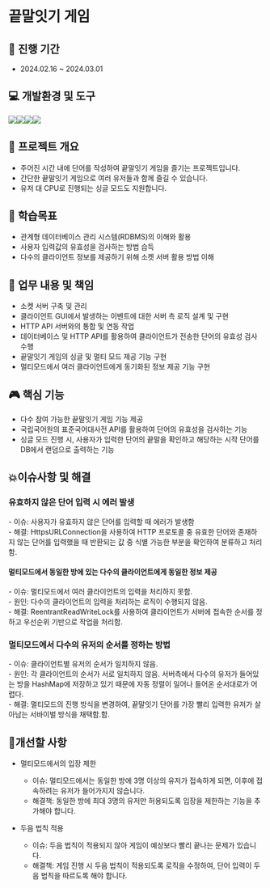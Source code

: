 # 끝말잇기 게임

📅 진행 기간 <br/>
-----------------
- 2024.02.16 ~ 2024.03.01 <br/>

💻 개발환경 및 도구<br>
---------------------------
<img src="https://img.shields.io/badge/java-007396?style=for-the-badge&logo=OpenJDK&logoColor=white"><img src="https://img.shields.io/badge/MySQL-4479A1?style=for-the-badge&logo=MySQL&logoColor=white"><img src="https://img.shields.io/badge/github-181717?style=for-the-badge&logo=github&logoColor=white"><img src="https://img.shields.io/badge/eclipse-2C2255?style=for-the-badge&logo=eclipseide&logoColor=white">

🎯 프로젝트 개요
--------------
- 주어진 시간 내에 단어를 작성하여 끝말잇기 게임을 즐기는 프로젝트입니다.
- 간단한 끝말잇기 게임으로 여러 유저들과 함께 즐길 수 있습니다.
- 유저 대 CPU로 진행되는 싱글 모드도 지원합니다.



  
📝 학습목표
------------------
- 관계형 데이터베이스 관리 시스템(RDBMS)의 이해와 활용
- 사용자 입력값의 유효성을 검사하는 방법 습득
- 다수의 클라이언트 정보를 제공하기 위해 소켓 서버 활용 방법 이해


💼 업무 내용 및 책임
------------------------------
- 소켓 서버 구축 및 관리
- 클라이언트 GUI에서 발생하는 이벤트에 대한 서버 측 로직 설계 및 구현
- HTTP API 서버와의 통합 및 연동 작업
- 데이터베이스 및 HTTP API를 활용하여 클라이언트가 전송한 단어의 유효성 검사 수행
- 끝말잇기 게임의 싱글 및 멀티 모드 제공 기능 구현
- 멀티모드에서 여러 클라이언트에게 동기화된 정보 제공 기능 구현



  
🎮 핵심 기능
------------------------
- 다수 참여 가능한 끝말잇기 게임 기능 제공
- 국립국어원의 표준국어대사전 API를 활용하여 단어의 유효성을 검사하는 기능
- 싱글 모드 진행 시, 사용자가 입력한 단어의 끝말을 확인하고 해당하는 시작 단어를 DB에서 랜덤으로 출력하는 기능

💥이슈사항 및 해결</br>
------------------------------------------
<h3>유효하지 않은 단어 입력 시 에러 발생</h3>
-  이슈: 사용자가 유효하지 않은 단어를 입력할 때 에러가 발생함</br>
- 해결: HttpsURLConnection을 사용하여 HTTP 프로토콜 중 유효한 단어와 존재하지 않는 단어를 입력했을 때 반환되는 값 중 식별 가능한 부분을 확인하여 분류하고 처리함.

<h4>멀티모드에서 동일한 방에 있는 다수의 클라이언트에게 동일한 정보 제공</h4>
- 이슈: 멀티모드에서 여러 클라이언트의 입력을 처리하지 못함.</br>
- 원인: 다수의 클라이언트의 입력을 처리하는 로직이 수행되지 않음.</br>
- 해결: ReentrantReadWriteLock를 사용하여 클라이언트가 서버에 접속한 순서를 정하고 우선순위 기반으로 작업을 처리함.


<h3>멀티모드에서 다수의 유저의 순서를 정하는 방법</h3>
- 이슈: 클라이언트별 유저의 순서가 일치하지 않음.</br>
- 원인: 각 클라이언트의 순서가 서로 일치하지 않음. 서버측에서 다수의 유저가 들어있는 방을 HashMap에 저장하고 있기  때문에 자동 정렬이 일어나 들어온 순서대로가 어렵다.</br>
- 해결: 멀티모드의 진행 방식을 변경하여, 끝말잇기 단어를 가장 빨리 입력한 유저가 살아남는 서바이벌 방식을 채택함.함.



🛑개선할 사항
-----------------------------------
- 멀티모드에서의 입장 제한
    - 이슈: 멀티모드에서는 동일한 방에 3명 이상의 유저가 접속하게 되면, 이후에 접속하려는 유저가 들어가지지 않습니다.
    - 해결책: 동일한 방에 최대 3명의 유저만 허용되도록 입장을 제한하는 기능을 추가해야 합니다.

- 두음 법칙 적용
    - 이슈: 두음 법칙이 적용되지 않아 게임이 예상보다 빨리 끝나는 문제가 있습니다.
    - 해결책: 게임 진행 시 두음 법칙이 적용되도록 로직을 수정하여, 단어 입력이 두음 법칙을 따르도록 해야 합니다.
